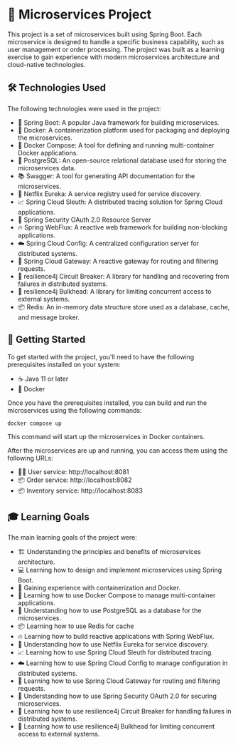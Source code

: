 # 🚀 Microservices Project

This project is a set of microservices built using Spring Boot. Each microservice is designed to handle a specific business capability, such as user management or order processing. The project was built as a learning exercise to gain experience with modern microservices architecture and cloud-native technologies.

## 🛠️ Technologies Used

The following technologies were used in the project:

- 🍃 Spring Boot: A popular Java framework for building microservices.
- 🐳 Docker: A containerization platform used for packaging and deploying the microservices.
- 🐳 Docker Compose: A tool for defining and running multi-container Docker applications.
- 🐘 PostgreSQL: An open-source relational database used for storing the microservices data.
- 📚 Swagger: A tool for generating API documentation for the microservices.
- 🌟 Netflix Eureka: A service registry used for service discovery.
- 📈 Spring Cloud Sleuth: A distributed tracing solution for Spring Cloud applications.
- 🔐 Spring Security OAuth 2.0 Resource Server
- 🔥 Spring WebFlux: A reactive web framework for building non-blocking applications.
- ☁️ Spring Cloud Config: A centralized configuration server for distributed systems.
- 🚪 Spring Cloud Gateway: A reactive gateway for routing and filtering requests.
- 🔌 resilience4j Circuit Breaker: A library for handling and recovering from failures in distributed systems.
- 🧱 resilience4j Bulkhead: A library for limiting concurrent access to external systems.
- 📦 Redis: An in-memory data structure store used as a database, cache, and message broker.

## 🚀 Getting Started

To get started with the project, you'll need to have the following prerequisites installed on your system:

- ☕ Java 11 or later
- 🐳 Docker

Once you have the prerequisites installed, you can build and run the microservices using the following commands:

```bash
docker compose up
```

This command will start up the microservices in Docker containers.

After the microservices are up and running, you can access them using the following URLs:

- 🧑‍🦱 User service: http://localhost:8081
- 📦 Order service: http://localhost:8082
- 📦 Inventory service: http://localhost:8083

## 🎓 Learning Goals

The main learning goals of the project were:

- 🏗️ Understanding the principles and benefits of microservices architecture.
- 💻 Learning how to design and implement microservices using Spring Boot.
- 🐳 Gaining experience with containerization and Docker.
- 🐳 Learning how to use Docker Compose to manage multi-container applications.
- 🐘 Understanding how to use PostgreSQL as a database for the microservices.
- 📦 Learning how to use Redis for cache
- 🔥 Learning how to build reactive applications with Spring WebFlux.
- 🌟 Understanding how to use Netflix Eureka for service discovery.
- 📈 Learning how to use Spring Cloud Sleuth for distributed tracing.
- ☁️ Learning how to use Spring Cloud Config to manage configuration in distributed systems.
- 🚪 Learning how to use Spring Cloud Gateway for routing and filtering requests.
- 🔐 Understanding how to use Spring Security OAuth 2.0 for securing microservices.
- 🔌 Learning how to use resilience4j Circuit Breaker for handling failures in distributed systems.
- 🧱 Learning how to use resilience4j Bulkhead for limiting concurrent access to external systems.
